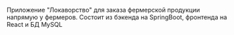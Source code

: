 Приложение "Локаворство" для заказа фермерской продукции напрямую у фермеров.
Состоит из бэкенда на SpringBoot, фронтенда на React и БД MySQL